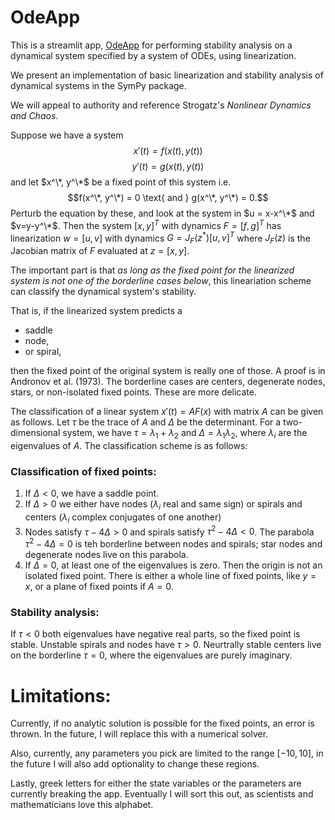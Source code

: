 # OdeApp
This is a streamlit app, [OdeApp](https://shill1729-odeapp-main-54kuic.streamlit.app/) for performing
stability analysis on a dynamical system specified by a system of ODEs, using linearization.

We present an implementation of basic linearization and stability analysis of dynamical systems in the SymPy package.

We will appeal to authority and reference Strogatz's *Nonlinear Dynamics and Chaos*.

Suppose we have a system
$$x'(t) = f(x(t), y(t))$$
$$y'(t) = g(x(t), y(t))$$
and let $x^\*, y^\*$ be a fixed point of this system i.e. 
$$f(x^\*, y^\*) = 0 \text{ and } g(x^\*, y^\*) = 0.$$
Perturb the equation by these, and look at the system in $u = x-x^\*$ and $v=y-y^\*$. Then the system $[x,y]^T$ with dynamics $F=[f, g]^T$ has linearization $w=[u,v]$ with dynamics $G = J_F(z^*) [u,v]^T$ where $J_F(z)$ is the Jacobian matrix of $F$ evaluated at $z=[x,y]$.

The important part is that *as long as the fixed point for the linearized system is not one of the borderline cases below*, this lineariation scheme can classify the dynamical system's stability.

That is, if the linearized system predicts a
- saddle
- node,
- or spiral,

then the fixed point of the original system is really one of those. A proof is in Andronov et al. (1973). The borderline cases are centers, degenerate nodes, stars, or non-isolated fixed points. These are more delicate.

The classification of a linear system $x'(t) = AF(x)$ with matrix $A$ can be given as follows. Let $\tau$ be the trace of $A$ and $\Delta$ be the determinant. For a two-dimensional system, we have $\tau = \lambda_1+\lambda_2$ and $\Delta = \lambda_1\lambda_2$, where $\lambda_i$ are the eigenvalues of $A$. The classification scheme is as follows:

### Classification of fixed points:
1. If $\Delta < 0$, we have a saddle point.
2. If $\Delta >0$ we either have nodes ($\lambda_i$ real and same sign) or spirals and centers ($\lambda_i$ complex conjugates of one another)
2. Nodes satisfy $\tau-4\Delta >0$ and spirals satisfy $\tau^2-4\Delta < 0$. The parabola $\tau^2-4\Delta =0$ is teh borderline between nodes and spirals; star nodes and degenerate nodes live on this parabola.
3. If $\Delta = 0$, at least one of the eigenvalues is zero. Then the origin is not an isolated fixed point. There is either a whole line of fixed points, like $y=x$, or a plane of fixed points if $A=0$.

### Stability analysis:
If $\tau < 0$ both eigenvalues have negative real parts, so the fixed point is stable. 
Unstable spirals and nodes have $\tau >0$. 
Neurtrally stable centers live on the 
borderline $\tau=0$, where the eigenvalues are 
purely imaginary.

# Limitations:
Currently, if no analytic solution is possible for the fixed points,
an error is thrown. In the future, I will replace this with a numerical solver.

Also, currently, any parameters you pick are limited to the range $[-10, 10]$, in the future
I will also add optionality to change these regions.

Lastly, greek letters for either the state variables or the
parameters are currently breaking the app. Eventually I will sort this out, as
scientists and mathematicians love this alphabet.



